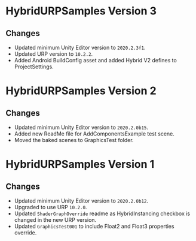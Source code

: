 # HybridURPSamples Version 3

## Changes
* Updated minimum Unity Editor version to `2020.2.3f1`.
* Updated URP version to `10.2.2`.
* Added Android BuildConfig asset and added Hybrid V2 defines to ProjectSettings.

# HybridURPSamples Version 2

## Changes
* Updated minimum Unity Editor version to `2020.2.0b15`.
* Added new ReadMe file for AddComponentsExample test scene.
* Moved the baked scenes to GraphicsTest folder.

# HybridURPSamples Version 1

## Changes
* Updated minimum Unity Editor version to `2020.2.0b12`.
* Upgraded to use URP `10.2.0`.
* Updated `ShaderGraphOverride` readme as HybridInstancing checkbox is changed in the new URP version.
* Updated `GraphicsTest001` to include Float2 and Float3 properties override.
